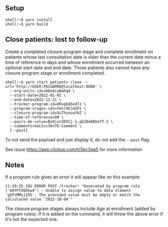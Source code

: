 ## Setup

```console
shell:~$ yarn install
shell:~$ yarn build
```

## Close patients: lost to follow-up

Create a completed closure program stage and complete enrollment on patients whose last consultation date is older than the current date minus a time of reference in days and whose enrollment occurred between an optional start date and end date. Those patients also cannot have any closure program stage or enrollment completed.

```console
shell:~$ yarn start patients close --url='http://USER:PASSWORD@localhost:8080' \
  --org-units-ids=bDx6cyWahq4 \
  --start-date=2022-01-01 \
  --end-date=2022-12-31 \
  --tracker-program-id=ORvg6A5ed7z \
  --program-stages-ids=tmsr4EJaSPz \
  --closure-program-id=XuThsezwYbZ \
  --time-of-reference=90 \
  --pairs-de-value=B2djsn1DVCj-1,qbZ8eKRUxYT-2 \
  --comments=SoLScs3kn7E-Comment \
  [--post]
```

To not send the payload and just display it, do not add the `--post` flag.

See issue https://app.clickup.com/t/3ec3qa5 for more information

## Notes

If a program rule gives an error it will appear like on this example:

`11:29:25.192 ERROR POST /tracker: "Generated by program rule ('m8YFYXQOhw4') - Unable to assign value to data element 'g5FsMMsjI55'. The provided value must be empty or match the calculated value '2022-10-04'"`

The closure program stages always include Age at enrollment (added by program rules). If it is added on the command, it will throw the above error if it's not the expected one.
